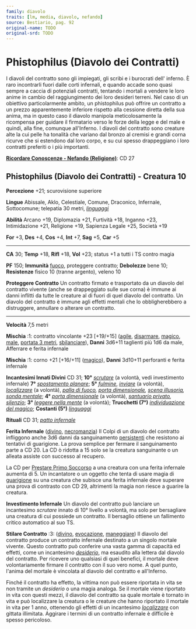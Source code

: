 ```yaml
---
family: diavolo
traits: [lm, media, diavolo, nefando]
source: Bestiario, pag. 92
original-name: TODO
original-srd: TODO
---
```


# Phistophilus (Diavolo dei Contratti)

I diavoli del contratto sono gli impiegati, gli scribi e i burocrati dell'
inferno. È raro incontrarli fuori dalle corti infernali, e quando accade sono
quasi sempre a caccia di potenziali contratti, tentando i mortali a vendere le
loro anime in cambio del raggiungimento dei loro desideri terreni. Nel caso di
un obiettivo particolarmente ambito, un phistophilus può offrire un contratto a
un prezzo apparentemente inferiore rispetto alla cessione diretta della sua
anima, ma in questo caso il diavolo manipola meticolosamente la ricompensa per
guidare il firmatario verso le forze della legge e del male e quindi, alla fine,
comunque all'Inferno. I diavoli del contratto sono creature alte la cui pelle ha
tonalità che variano dal bronzo al cremisi e grandi corna ricurve che si
estendono dal loro corpo, e su cui spesso drappeggiano i loro contratti
preferiti o i più importanti.

**[Ricordare Conoscenze - Nefando (Religione)](/azioni/ricordare-conoscenze)**:
CD 27

## Phistophilus (Diavolo dei Contratti) - Creatura 10

**Percezione** +21; scurovisione superiore

**Lingue** Abissale, Aklo, Celestiale, Comune, Draconico, Infernale,
Sottocomune; telepatia 30 metri, _[linguaggi](/incantesimi/linguaggi)_

**Abilità** Arcano +19, Diplomazia +21, Furtività +18, Inganno +23,
Intimidazione +21, Religione +19, Sapienza Legale +25, Società +19

**For** +3, **Des** +4, **Cos** +4, **Int** +7, **Sag** +5, **Car** +5

---

**CA** 30; **Temp** +18, **Rifl** +18, **Vol** +23; status +1 a tutti i TS
contro magia

**PF** 150; **Immunità** [fuoco](/tratti/fuoco), proteggere contratto;
**Debolezze** bene 10; **Resistenze** fisico 10 (tranne argento), veleno 10

**Proteggere Contratto** Un contratto firmato e trasportato da un diavolo del
contratto vivente (anche se drappeggiato sulle sue corna) è immune ai danni
inflitti da tutte le creature al di fuori di quel diavolo del contratto. Un
diavolo del contratto è immune agli effetti mentali che lo obbligherebbero a
distruggere, annullare o alterare un contratto.

---

**Velocità** 7,5 metri

**Mischia** :1: contratto vincolante +23 \[+19/+15] ([agile](/tratti/agile),
[disarmare](/tratti/disarmare), [magico](/tratti/magico), [male](/tratti/male),
[portata 3 metri](/tratti/portata), [sbilanciare](/tratti/sbilanciare)),
**Danni** 3d6+11 taglienti più 1d6 da male, Afferrare e ferita infernale

**Mischia** :1: corno +21 \[+16/+11] ([magico](/tratti/magico)), **Danni**
3d10+11 perforanti e ferita infernale

**Incantesimi Innati Divini** CD 31; **10°** _[scrutare](/incantesimi/scrutare)_
(a volontà, vedi investimento infernale) **7°**
_[spostamento planare](/incantesimi/spostamento-planare)_; **5°**
_[fulmine](/incantesimi/fulmine)_, _[inviare](/incantesimi/inviare)_ (a
volontà), _[localizzare](/incantesimi/localizzare)_ (a volontà),
_[palla di fuoco](/incantesimi/palla-di-fuoco),
[porta dimensionale](/incantesimi/porta-dimensionale),
[scena illusoria](/incantesimi/scena-illusoria),
[sonda mentale](/incantesimi/sonda-mentale)_; **4°**
_[porta dimensionale](/incantesimi/porta-dimensionale)_ (a volontà),
_[santuario privato](/incantesimi/santuario-privato),
[silenzio](/incantesimi/silenzio)_; **3°**
_[leggere nella mente](/incantesimi/leggere-nella-mente)_ (a volontà);
**Trucchetti (7°)**
_[individuazione del magico](/incantesimi/individuazione-del-magico)_;
**Costanti (5°)** _[linguaggi](/incantesimi/linguaggi)_

**Rituali** CD 31; _[patto infernale](/incantesimi/rituali)_

**Ferita Infernale** ([divino](/tratti/divino),
[necromanzia](/tratti/necromanzia)) Il Colpi di un diavolo del contratto
infliggono anche 3d6 danni da sanguinamento
[persistenti](/condizioni/danno-persistente) che resistono ai tentativi di
guarigione. La prova semplice per fermare il sanguinamento parte a CD 20. La CD
ò ridotta a 15 solo se la creatura sanguinante o un alleata assiste con successo
al recupero.

La CD per [Prestare Primo Soccorso](/azioni/prestare-primo-soccorso) a una
creatura con una ferita infernale aumenta di 5. Un incantatore o un oggetto che
tenta di usare magia di [guarigione](/tratti/guarigione) su una creatura che
subisce una ferita infernale deve superare una prova di contrasto con CD 29,
altrimenti la magia non riesce a guarire la creatura.

**Investimento Infernale** Un diavolo del contratto può lanciare un incantesimo
_scrutare_ innato di 10° livello a volontà, ma solo per bersagliare una creatura
di cui possiede un contratto. Il bersaglio ottiene un fallimento critico
automatico al suo TS.

**Stilare Contratto** :3: ([divino](/tratti/divino),
[evocazione](/tratti/evocazione), [maneggiare](/tratti/maneggiare)) Il diavolo
del contratto produce un contratto infernale destinato a un singolo mortale
vivente. Questo contratto può conferire una vasta gamma di capacità ed effetti,
come un incantesimo _[desiderio](/incantesimi/desiderio)_, ma esaudito alla
lettera dal diavolo del contratto. Per ricevere uno qualsiasi di quei benefici,
il mortale deve volontariamente firmare il contratto con il suo vero nome. A
quel punto, l'anima del mortale è vincolata al diavolo del contratto e
all'Inferno.

Finché il contratto ha effetto, la vittima non può essere riportata in vita se
non tramite un _desiderio_ o una magia analoga. Se il mortale viene riportato in
vita con questi mezzi, il diavolo del contratto sa quale mortale è tornato in
vita e può localizzare la creatura o le creature che hanno riportato il mortale
in vita per 1 anno, ottenendo gli effetti di un incantesimo
_[localizzare](/incantesimi/localizzare)_ con gittata illimitata. Aggirare i
termini di un contratto infernale è difficile è spesso pericoloso.
